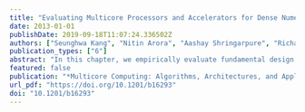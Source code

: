 ```yaml
---
title: "Evaluating Multicore Processors and Accelerators for Dense Numerical Computations"
date: 2013-01-01
publishDate: 2019-09-18T11:07:24.336502Z
authors: ["Seunghwa Kang", "Nitin Arora", "Aashay Shringarpure", "Richard W. Vuduc", "David A. Bader"]
publication_types: ["6"]
abstract: "In this chapter, we empirically evaluate fundamental design trade-offs among current multicore processors and accelerator technologies and their impact on dense numerical computations. The main objectives of this work are to understand the differences in the implementation techniques required to achieve good performance on a variety of current multicore and accelerator platforms and to aid application designers in better mapping their software to the most suitable architecture. We also aim to influence future computing system design. We present interarchitectural comparisons of dense numerical kernels from computational statistics and direct n-body problems using a spectrum of multicore and accelerator platforms, including those based on the Intel Harpertown and Nehalem architectures, the AMD Barcelona architecture, the Sony-Toshiba-IBM Cell Broadband Engine, and the second-generation PowerXCell/8i and the NVIDIA Tesla C870 and C1060. We illustrate the software implementation process on each platform; measure and analyze the performance, coding complexity, and energy efficiency of each implementation; and discuss the impact of different architectural design choices on each implementation."
featured: false
publication: "*Multicore Computing: Algorithms, Architectures, and Applications*"
url_pdf: "https://doi.org/10.1201/b16293"
doi: "10.1201/b16293"
---
```


